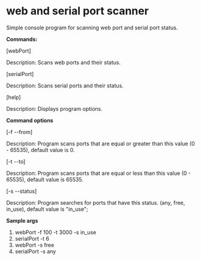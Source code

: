 # web and serial port scanner
Simple console program for scanning web port and serial port status.

**Commands:**

[webPort] 

Description: Scans web ports and their status.

[serialPort] 

Description: Scans serial ports and their status.

[help] 

Description: Displays program options.

**Command options**

[-f --from]  

Description: Program scans ports that are equal or greater than this value (0 - 65535), default value is 0.

[-t --to] 

Description: Program scans ports that are equal or less than this value (0 - 65535), default value is 65535.

[-s --status] 

Description: Program searches for ports that have this status. (any, free, in_use), default value is "in_use";


**Sample args**

1) webPort -f 100 -t 3000 -s in_use
2) serialPort -t 6
3) webPort -s free
2) serialPort -s any
